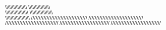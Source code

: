 \\\\\\\\\\\\\\\\\\\\\\\\\\\\\\\\
\\\\\\\\\\\\\\\\\\\\\\\\\\\\\\\\\
\\\\\\\\\\\\\\\\\\\\\\\\\\\\\\\\\\
\\\\\\\\\\\\\\\\\\\\\\\\\\\\\\\\\\\
\\\\\\\\\\\\\\\\\\\\\\\\\\\\\\\\\\\\
////////////////////////////////////
///////////////////////////////////
//////////////////////////////////
 ////////////////////////////////
////////////////////////////////